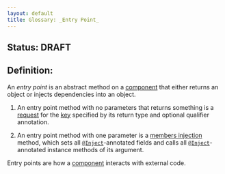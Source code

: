 ```yaml
---
layout: default
title: Glossary: _Entry Point_
---
```


## Status: DRAFT

## Definition:

An _entry point_ is an abstract method on a [component] that either returns an
object or injects dependencies into an object.

1.  An entry point method with no parameters that returns something is a
    [request][dependency request] for the [key] specified by its return type and
    optional qualifier annotation.

2.  An entry point method with one parameter is a [members injection] method,
    which sets all [`@Inject`]-annotated fields and calls all
    [`@Inject`]-annotated instance methods of its argument.

Entry points are how a [component] interacts with external code.

[binding]: binding.md
[component]: component.md
[dependency request]: dependency_request.md
[`@Inject`]: https://docs.oracle.com/javaee/6/api/javax/inject/Inject.html
[key]: key.md
[members injection]: members_injection.md
